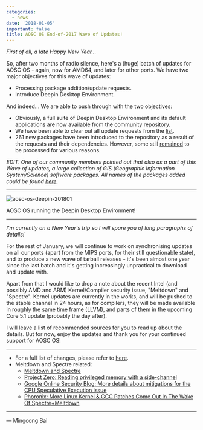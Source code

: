 ```yaml
---
categories:
  - news
date: '2018-01-05'
important: false
title: AOSC OS End-of-2017 Wave of Updates!
---
```



*First of all, a late Happy New Year...*

So, after two months of radio silence, here's a (huge) batch of updates for AOSC OS - again, now for AMD64, and later for other ports. We have two major objectives for this wave of updates:

- Processing package addition/update requests.
- Introduce Deepin Desktop Environment.

And indeed... We are able to push through with the two objectives:

- Obviously, a full suite of Deepin Desktop Environment and its default applications are now available from the community repository. 
- We have been able to clear out all update requests from the [list](http://pakreq.v2bv.net/).
- 261 new packages have been introduced to the repository as a result of the requests and their dependencies. However, some still [remained](http://pakreq.v2bv.net/) to be processed for various reasons.

*EDIT: One of our community members pointed out that also as a part of this Wave of updates, a large collection of GIS (Geographic Information System/Science) software packages. All names of the packages added could be found [here](https://github.com/AOSC-Dev/aosc-os-abbs/tree/b31df1121e7769c575a888e1137bc07a04bc00fc/extra-gis).*

--------

![aosc-os-deepin-201801](/assets/news/news/aosc-os-deepin-201801.jpg)

AOSC OS running the Deepin Desktop Environment!

--------

*I'm currently on a New Year's trip so I will spare you of long paragraphs of details!*

For the rest of January, we will continue to work on synchronising updates on all our ports (apart from the MIPS ports, for their still questionable state), and to produce a new wave of tarball releases - it's been almost one year since the last batch and it's getting increasingly unpractical to download and update with.

Apart from that I would like to drop a note about the recent Intel (and possibly AMD and ARM) Kernel/Compiler security issue, "Meltdown" and "Spectre". Kernel updates are currently in the works, and will be pushed to the stable channel in 24 hours, as for compilers, they will be made available in roughly the same time frame (LLVM), and parts of them in the upcoming Core 5.1 update (probably the day after).

I will leave a list of recommended sources for you to read up about the details. But for now, enjoy the updates and thank you for your continued support for AOSC OS!

--------

- For a full list of changes, please refer to [here](https://github.com/AOSC-Dev/aosc-os/blob/master/changelogs/201711-201712-changelog.md).
- Meltdown and Spectre related:
    - [Meltdown and Spectre](https://meltdownattack.com/)
    - [Project Zero: Reading privileged memory with a side-channel](https://googleprojectzero.blogspot.com/2018/01/reading-privileged-memory-with-side.html)
    - [Google Online Security Blog: 
More details about mitigations for the CPU Speculative Execution issue](https://security.googleblog.com/2018/01/more-details-about-mitigations-for-cpu_4.html)
    - [Phoronix: 
More Linux Kernel & GCC Patches Come Out In The Wake Of Spectre+Meltdown](https://www.phoronix.com/scan.php?page=news_item&px=Linux-Kernel-Retpoline-Patches)

--------

— Mingcong Bai
